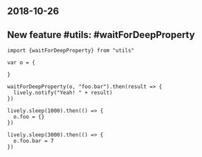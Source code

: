 ## 2018-10-26 

## New feature #utils: #waitForDeepProperty

```
import {waitForDeepProperty} from "utils"

var o = {
  
}

waitForDeepProperty(o, "foo.bar").then(result => {
  lively.notify("Yeah! " + result)
})

lively.sleep(1000).then(() => {
  o.foo = {}
})

lively.sleep(3000).then(() => {
  o.foo.bar = 7
})

```